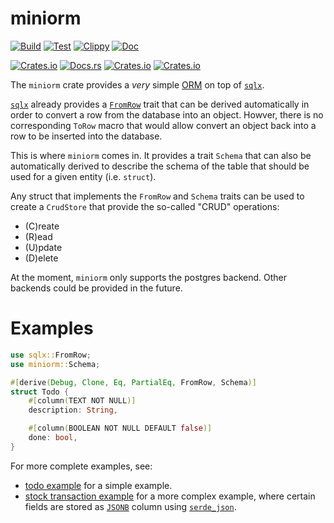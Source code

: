 # miniorm

[![Build](https://github.com/meuter/miniorm/actions/workflows/build.yml/badge.svg)](https://github.com/meuter/miniorm/actions/workflows/build.yml)
[![Test](https://github.com/meuter/miniorm/actions/workflows/test.yml/badge.svg)](https://github.com/meuter/miniorm/actions/workflows/test.yml)
[![Clippy](https://github.com/meuter/miniorm/actions/workflows/clippy.yml/badge.svg)](https://github.com/meuter/miniorm/actions/workflows/clippy.yml)
[![Doc](https://github.com/meuter/miniorm/actions/workflows/docs.yml/badge.svg)](https://github.com/meuter/miniorm/actions/workflows/docs.yml)

[![Crates.io](https://img.shields.io/crates/v/miniorm)](https://crates.io/crates/miniorm)
[![Docs.rs](https://docs.rs/miniorm/badge.svg)](https://docs.rs/miniorm)
[![Crates.io](https://img.shields.io/crates/d/miniorm)](https://crates.io/crates/miniorm)
[![Crates.io](https://img.shields.io/crates/l/miniorm)](https://github.com/meuter/miniorm-rs/blob/main/LICENSE)

The `miniorm` crate provides a *very* simple
[ORM](https://en.wikipedia.org/wiki/Object%E2%80%93relational_mapping)
on top of [`sqlx`](https://docs.rs/sqlx/latest/sqlx/).

[`sqlx`](https://docs.rs/sqlx/latest/sqlx/) already provides a 
[`FromRow`](https://docs.rs/sqlx/latest/sqlx/trait.FromRow.html) trait 
that can be derived automatically in order to convert a row from the 
database into an object. Howver, there is no corresponding `ToRow` macro 
that would allow convert an object back into a row to be inserted into
the database.

This is where `miniorm` comes in. It provides a trait `Schema`
that can also be automatically derived to describe the schema
of the table that should be used for a given entity (i.e. `struct`).

Any struct that implements the `FromRow` and `Schema` traits can be used 
to create a `CrudStore` that provide the so-called "CRUD" operations:
- (C)reate
- (R)ead
- (U)pdate
- (D)elete

At the moment, `miniorm` only supports the postgres backend. Other backends
could be provided in the future.

# Examples

```rust
use sqlx::FromRow;
use miniorm::Schema;

#[derive(Debug, Clone, Eq, PartialEq, FromRow, Schema)]
struct Todo {
    #[column(TEXT NOT NULL)]
    description: String,

    #[column(BOOLEAN NOT NULL DEFAULT false)]
    done: bool,
}

```

For more complete examples, see:
- [todo example](examples/todo/src/main.rs) for a simple example.
- [stock transaction example](examples/transactions/src/main.rs)
  for a more complex example, where certain fields are stored as
  [`JSONB`](https://www.postgresql.org/docs/current/datatype-json.html) column
  using [`serde_json`](https://docs.rs/serde_json/latest/serde_json/).

